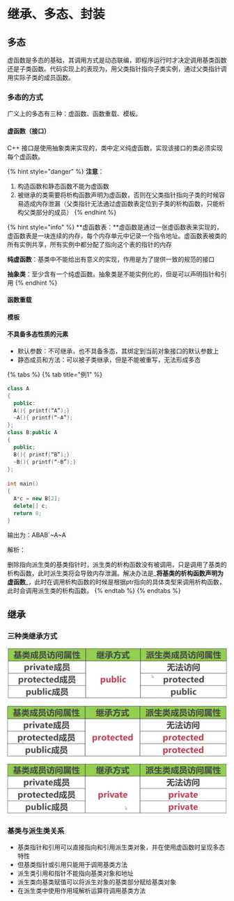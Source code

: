 # 继承、多态、封装

## 多态

虚函数是多态的基础，其调用方式是动态联编，即程序运行时才决定调用基类函数还是子类函数。代码实现上的表现为，用父类指针指向子类实例，通过父类指针调用实际子类的成员函数。

### 多态的方式

广义上的多态有三种：虚函数、函数重载、模板。

#### 虚函数（接口）

C++ 接口是使用抽象类来实现的，类中定义纯虚函数，实现该接口的类必须实现每个虚函数。

{% hint style="danger" %}
**注意**：

1. 构造函数和静态函数不能为虚函数
2. 被继承的类需要将析构函数声明为虚函数，否则在父类指针指向子类的时候容易造成内存泄漏（父类指针无法通过虚函数表定位到子类的析构函数，只能析构父类部分的成员）
{% endhint %}

{% hint style="info" %}
**虚函数表：**虚函数是通过一张虚函数表来实现的，虚函数表是一块连续的内存，每个内存单元中记录一个指令地址。虚函数表被类的所有实例共享，所有实例中都分配了指向这个表的指针的内存

**纯虚函数**：基类中不能给出有意义的实现，作用是为了提供一致的规范的接口

 **抽象类**：至少含有一个纯虚函数。抽象类是不能实例化的，但是可以声明指针和引用
{% endhint %}



#### 函数重载

#### 模板

#### 不具备多态性质的元素

* 默认参数：不可继承，也不具备多态，其绑定到当前对象接口的默认参数上 
* 静态成员和方法：可以被子类继承，但是不能被重写，无法形成多态

{% tabs %}
{% tab title="例1" %}
```cpp
class A
{
  public:
  A(){ printf(“A”);}
  ~A(){ printf(“~A”);
};
class B:public A
{
  public;
  B(){ printf(“B”);}
  ~B(){ printf(“~B”);}
};
  
int main()
{
  A*c = new B[2];
  delete[] c;
  return 0;
}
```

输出为：ABAB\`~A~A

解析：

删除指向派生类的基类指针时，派生类的析构函数没有被调用，只是调用了基类的析构函数，此时派生类将会导致内存泄漏。解决办法是_**将基类的析构函数声明为虚函数**_，此时在调用析构函数的时候是根据ptr指向的具体类型来调用析构函数，此时会调用派生类的析构函数。
{% endtab %}
{% endtabs %}

## 继承

### 三种类继承方式

![](../../.gitbook/assets/image%20%2814%29.png)

![](../../.gitbook/assets/image%20%2837%29.png)

![](../../.gitbook/assets/image%20%2836%29.png)

### 基类与派生类关系

* 基类指针和引用可以直接指向和引用派生类对象，并在使用虚函数时呈现多态特性
* 但基类指针或引用只能用于调用基类方法
* 派生类引用和指针不能指向基类对象和地址
* 派生类向基类赋值可以将派生对象的基类部分赋给基类对象
* 在派生类中使用作用域解析运算符调用基类方法

